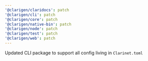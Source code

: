 ```yaml
---
'@clarigen/claridocs': patch
'@clarigen/cli': patch
'@clarigen/core': patch
'@clarigen/native-bin': patch
'@clarigen/node': patch
'@clarigen/test': patch
'@clarigen/web': patch
---
```


Updated CLI package to support all config living in `Clarinet.toml`
